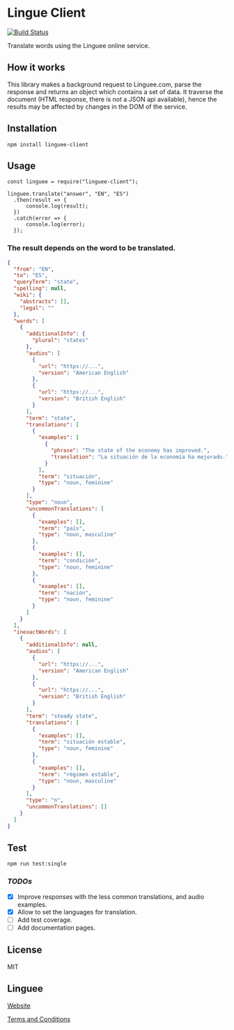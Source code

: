 # Lingue Client

[![Build Status](https://travis-ci.org/javierdwd/linguee-client.svg?branch=master)](https://travis-ci.org/javierdwd/linguee-client)

Translate words using the Linguee online service.

## How it works

This library makes a background request to Linguee.com, parse the response and returns an object which contains a set of data.
It traverse the document (HTML response, there is not a JSON api available), hence the results may be affected by changes in the DOM of the service.

## Installation

`npm install linguee-client`

## Usage

```JS
const linguee = require("linguee-client");

linguee.translate("answer", "EN", "ES")
  .then(result => {
      console.log(result);
  })
  .catch(error => {
      console.log(error);
  });
```

### The result depends on the word to be translated.

```JSON
{
  "from": "EN",
  "to": "ES",
  "queryTerm": "state",
  "spelling": null,
  "wiki": {
    "abstracts": [],
    "legal": ""
  },
  "words": [
    {
      "additionalInfo": {
        "plural": "states"
      },
      "audios": [
        {
          "url": "https://...",
          "version": "American English"
        },
        {
          "url": "https://...",
          "version": "British English"
        }
      ],
      "term": "state",
      "translations": [
        {
          "examples": [
            {
              "phrase": "The state of the economy has improved.",
              "translation": "La situación de la economía ha mejorado."
            }
          ],
          "term": "situación",
          "type": "noun, feminine"
        }
      ],
      "type": "noun",
      "uncommonTranslations": [
        {
          "examples": [],
          "term": "país",
          "type": "noun, masculine"
        },
        {
          "examples": [],
          "term": "condición",
          "type": "noun, feminine"
        },
        {
          "examples": [],
          "term": "nación",
          "type": "noun, feminine"
        }
      ]
    }
  ],
  "inexactWords": [
    {
      "additionalInfo": null,
      "audios": [
        {
          "url": "https://...",
          "version": "American English"
        },
        {
          "url": "https://...",
          "version": "British English"
        }
      ],
      "term": "steady state",
      "translations": [
        {
          "examples": [],
          "term": "situación estable",
          "type": "noun, feminine"
        },
        {
          "examples": [],
          "term": "régimen estable",
          "type": "noun, masculine"
        }
      ],
      "type": "n",
      "uncommonTranslations": []
    }
  ]
}
```

## Test

`npm run test:single`

### **_TODOs_**

- [x] Improve responses with the less common translations, and audio examples.
- [x] Allow to set the languages for translation.
- [ ] Add test coverage.
- [ ] Add documentation pages.

## License

MIT

## Linguee

[Website](https://www.linguee.com/)

[Terms and Conditions](https://www.linguee.com/english-spanish/page/termsAndConditions.php)
